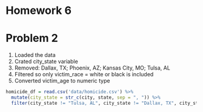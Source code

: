 Homework 6
================

# Problem 2

1.  Loaded the data
2.  Crated city_state variable
3.  Removed: Dallax, TX; Phoenix, AZ; Kansas City, MO; Tulsa, AL
4.  Filtered so only victim_race = white or black is included
5.  Converted victim_age to numeric type

``` r
homicide_df = read.csv('data/homicide.csv') %>% 
  mutate(city_state = str_c(city, state, sep = ", ")) %>% 
  filter(city_state != "Tulsa, AL", city_state != "Dallax, TX", city_state != "Phoneix, AZ", city_state != "Kansas City, MO")
```
